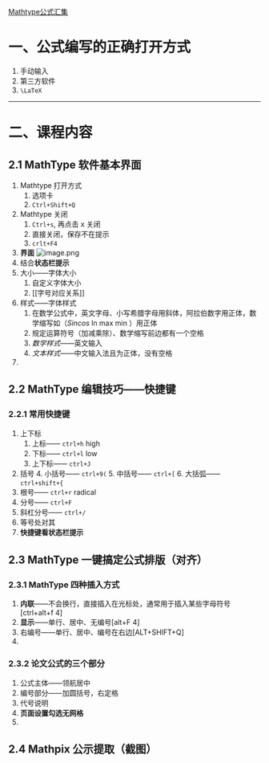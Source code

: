 [Mathtype公式汇集](https://www.bilibili.com/video/BV14i4y1V7gt/?p=5&spm_id_from=333.1007.top_right_bar_window_history.content.click)
# 一、公式编写的正确打开方式
1. 手动输入
2. 第三方软件
3. `\LaTeX`

---
# 二、课程内容
## 2.1 MathType 软件基本界面
1. Mathtype 打开方式
	1. 选项卡
	2. `Ctrl+Shift+Q`
2. Mathtype 关闭
	1. `Ctrl+s`, 再点击 x 关闭
	2. 直接关闭，保存不在提示
	3. `crlt+F4`
3. **界面**
![image.png](https://clongli1228-1321973591.cos.ap-nanjing.myqcloud.com/Picgo/20231028183451.png)
4.  结合**状态栏提示**
5. 大小——字体大小
	1. 自定义字体大小
	2. [[字号对应关系]]
6. 样式——字体样式
	1. 在数学公式中，英文字母、小写希腊字母用斜体，阿拉伯数字用正体，数学缩写如（$Sin$$cos$ ln max min ）用正体
	2. 规定运算符号（加减乘除）、数学缩写前边都有一个空格
	3. *数学样式*——英文输入
	4. *文本样式*——中文输入法且为正体，没有空格
7. 
## 2.2 MathType 编辑技巧——快捷键
### 2.2.1 常用快捷键
1. 上下标
	1. 上标—— `ctrl+h` high
	2. 下标—— `ctrl+l` low
	3. 上下标—— `ctrl+J`
2. 括号
	4. 小括号—— `ctrl+9(`
	5. 中括号—— `ctrl+[`
	6. 大括弧—— `ctrl+shift+{`
3. 根号—— `ctrl+r` radical
4. 分号—— `ctrl+F`
5. 斜杠分号—— `ctrl+/`
6. 等号处对其
7. **快捷键看状态栏提示**
## 2.3 MathType 一键搞定公式排版（对齐）
### 2.3.1 MathType 四种插入方式
1. **内联**——不会换行，直接插入在光标处，通常用于插入某些字母符号[ctrl+alt+f 4]
2. **显示**——单行、居中、无编号[alt+F 4]
3. 右编号——单行、居中、编号在右边[ALT+SHIFT+Q]
4. 
### 2.3.2 论文公式的三个部分
1. 公式主体——领航居中
2. 编号部分——加圆括号，右定格
3. 代号说明
4. **页面设置勾选无网格**
5. 
## 2.4 Mathpix 公示提取（截图）

